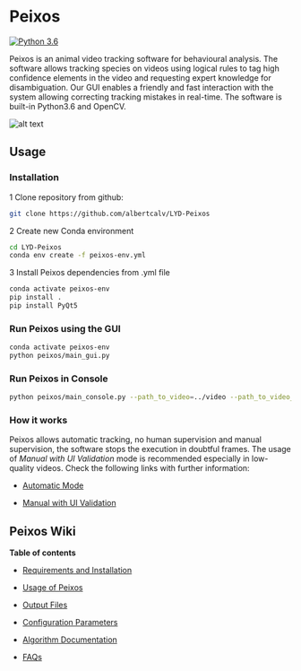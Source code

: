 # Peixos
[![Python 3.6](https://img.shields.io/badge/python-3.6-blue.svg)](https://www.python.org/downloads/release/python-360/)

Peixos is an animal video tracking software for behavioural analysis. The software allows tracking species on videos using logical rules to tag high confidence elements in the video and requesting expert knowledge for disambiguation. Our GUI enables a friendly and fast interaction with the system allowing correcting tracking mistakes in real-time. The software is built-in Python3.6 and OpenCV.

![alt text](
https://github.com/albertcalv/LYD-Peixos/blob/master/doc/main_peixos.png?raw=true)

## Usage

### Installation 
1 Clone repository from github: 
```bash
git clone https://github.com/albertcalv/LYD-Peixos
```

2 Create new Conda environment
````bash
cd LYD-Peixos
conda env create -f peixos-env.yml
````

3 Install Peixos dependencies from .yml file
````bash
conda activate peixos-env
pip install .  
pip install PyQt5
````

### Run Peixos using the GUI 
````bash
conda activate peixos-env
python peixos/main_gui.py
````

### Run Peixos in Console 
````bash
python peixos/main_console.py --path_to_video=../video --path_to_video_back=../video_background --num_of_elements=num_of_elements
````

### How it works 
Peixos allows automatic tracking, no human supervision and manual supervision, the software stops the execution in doubtful frames.  The usage of _Manual with UI Validation_ mode is recommended especially in low-quality videos. Check the following links with further information: 

-  [Automatic Mode](https://github.com/albertcalv/Peixos/wiki/Usage#how-it-works-automatic-tracking)  

-  [Manual with UI Validation](https://github.com/albertcalv/Peixos/wiki/Usage#how-it-works-ui-validation)


## Peixos Wiki

**Table of contents**
-  [Requirements and Installation](https://github.com/albertcalv/Peixos/wiki/requirements-and-Installation)  
  
-  [Usage of Peixos](https://github.com/albertcalv/Peixos/wiki/Usage)
  
-  [Output Files](https://github.com/albertcalv/Peixos/wiki/Output) 
  
-  [Configuration Parameters](https://github.com/albertcalv/Peixos/wiki/Configuration) 

-  [Algorithm Documentation](https://github.com/albertcalv/Peixos/wiki/Algorithm-Documentation) 
  
-  [FAQs](https://github.com/albertcalv/Peixos/wiki/FAQs)
  
